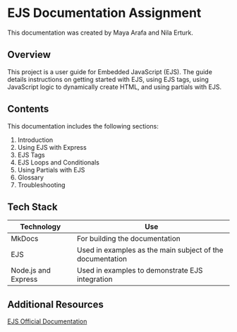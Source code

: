 # EJS Documentation Assignment

This documentation was created by Maya Arafa and Nila Erturk.

## Overview

This project is a user guide for Embedded JavaScript (EJS). The guide details instructions on getting started with EJS, using EJS tags, using JavaScript logic to dynamically create HTML, and using partials with EJS.

## Contents

This documentation includes the following sections:

1. Introduction
2. Using EJS with Express
3. EJS Tags
4. EJS Loops and Conditionals
5. Using Partials with EJS
6. Glossary
7. Troubleshooting

## Tech Stack

| Technology          | Use                                                       |
| ------------------- | --------------------------------------------------------- |
| MkDocs              | For building the documentation                            |
| EJS                 | Used in examples as the main subject of the documentation |
| Node.js and Express | Used in examples to demonstrate EJS integration           |

## Additional Resources

[EJS Official Documentation](https://ejs.co/)